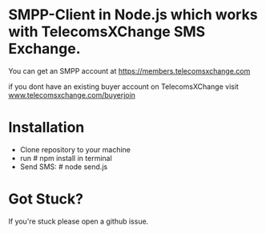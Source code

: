 # SMPP-Client in Node.js which works with TelecomsXChange SMS Exchange.

You can get an SMPP account at https://members.telecomsxchange.com

if you dont have an existing buyer account on TelecomsXChange visit www.telecomsxchange.com/buyerjoin 


# Installation

- Clone repository to your machine
- run # npm install in terminal
- Send SMS: # node send.js 

# Got Stuck?

If you're stuck please open a github issue.




